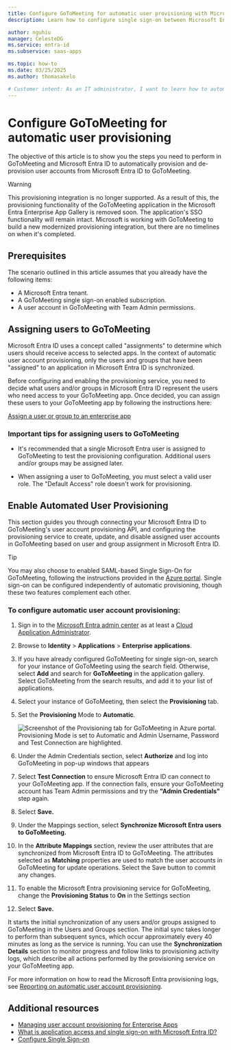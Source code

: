 ```yaml
---
title: Configure GoToMeeting for automatic user provisioning with Microsoft Entra ID
description: Learn how to configure single sign-on between Microsoft Entra ID and GoToMeeting.

author: nguhiu
manager: CelesteDG
ms.service: entra-id
ms.subservice: saas-apps

ms.topic: how-to
ms.date: 03/25/2025
ms.author: thomasakelo

# Customer intent: As an IT administrator, I want to learn how to automatically provision and deprovision user accounts from Microsoft Entra ID to GoToMeeting so that I can streamline the user management process and ensure that users have the appropriate access to GoToMeeting.
---
```

# Configure GoToMeeting for automatic user provisioning

The objective of this article is to show you the steps you need to perform in GoToMeeting and Microsoft Entra ID to automatically provision and de-provision user accounts from Microsoft Entra ID to GoToMeeting.

> [!WARNING]
> This provisioning integration is no longer supported. As a result of this, the provisioning functionality of the GoToMeeting application in the Microsoft Entra Enterprise App Gallery is removed soon. The application's SSO functionality will remain intact. Microsoft is working with GoToMeeting to build a new modernized provisioning integration, but there are no timelines on when it's completed. 

## Prerequisites

The scenario outlined in this article assumes that you already have the following items:

*   A Microsoft Entra tenant.
*   A GoToMeeting single  sign-on enabled subscription.
*   A user account in GoToMeeting with Team Admin permissions.

## Assigning users to GoToMeeting

Microsoft Entra ID uses a concept called "assignments" to determine which users should receive access to selected apps. In the context of automatic user account provisioning, only the users and groups that have been "assigned" to an application in Microsoft Entra ID is synchronized.

Before configuring and enabling the provisioning service, you need to decide what users and/or groups in Microsoft Entra ID represent the users who need access to your GoToMeeting app. Once decided, you can assign these users to your GoToMeeting app by following the instructions here:

[Assign a user or group to an enterprise app](~/identity/enterprise-apps/assign-user-or-group-access-portal.md)

### Important tips for assigning users to GoToMeeting

*   It's recommended that a single Microsoft Entra user is assigned to GoToMeeting to test the provisioning configuration. Additional users and/or groups may be assigned later.

*   When assigning a user to GoToMeeting, you must select a valid user role. The "Default Access" role doesn't work for provisioning.

## Enable Automated User Provisioning

This section guides you through connecting your Microsoft Entra ID to GoToMeeting's user account provisioning API, and configuring the provisioning service to create, update, and disable assigned user accounts in GoToMeeting based on user and group assignment in Microsoft Entra ID.

> [!TIP]
> You may also choose to enabled SAML-based Single Sign-On for GoToMeeting, following the instructions provided in the [Azure portal](https://portal.azure.com). Single sign-on can be configured independently of automatic provisioning, though these two features complement each other.

### To configure automatic user account provisioning:

1. Sign in to the [Microsoft Entra admin center](https://entra.microsoft.com) as at least a [Cloud Application Administrator](~/identity/role-based-access-control/permissions-reference.md#cloud-application-administrator).
1. Browse to **Identity** > **Applications** > **Enterprise applications**.

1. If you have already configured GoToMeeting for single sign-on, search for your instance of GoToMeeting using the search field. Otherwise, select **Add** and search for **GoToMeeting** in the application gallery. Select GoToMeeting from the search results, and add it to your list of applications.

1. Select your instance of GoToMeeting, then select the **Provisioning** tab.

1. Set the **Provisioning** Mode to **Automatic**. 

    ![Screenshot of the Provisioning tab for GoToMeeting in Azure portal. Provisioning Mode is set to Automatic and Admin Username, Password and Test Connection are highlighted.](https://user-images.githubusercontent.com/49566142/135871050-9d63861d-7963-47e0-bbdf-0e7c947e0b41.png)


1. Under the Admin Credentials section, select **Authorize** and log into GoToMeeting in pop-up windows that appears
   

1. Select **Test Connection** to ensure Microsoft Entra ID can connect to your GoToMeeting app. If the connection fails, ensure your GoToMeeting account has Team Admin permissions and try the **"Admin Credentials"** step again.


1. Select **Save.**

1. Under the Mappings section, select **Synchronize Microsoft Entra users to GoToMeeting.**

1. In the **Attribute Mappings** section, review the user attributes that are synchronized from Microsoft Entra ID to GoToMeeting. The attributes selected as **Matching** properties are used to match the user accounts in GoToMeeting for update operations. Select the Save button to commit any changes.

1. To enable the Microsoft Entra provisioning service for GoToMeeting, change the **Provisioning Status** to **On** in the Settings section

1. Select **Save.**

It starts the initial synchronization of any users and/or groups assigned to GoToMeeting in the Users and Groups section. The initial sync takes longer to perform than subsequent syncs, which occur approximately every 40 minutes as long as the service is running. You can use the **Synchronization Details** section to monitor progress and follow links to provisioning activity logs, which describe all actions performed by the provisioning service on your GoToMeeting app.

For more information on how to read the Microsoft Entra provisioning logs, see [Reporting on automatic user account provisioning](~/identity/app-provisioning/check-status-user-account-provisioning.md).

## Additional resources

* [Managing user account provisioning for Enterprise Apps](tutorial-list.md)
* [What is application access and single sign-on with Microsoft Entra ID?](~/identity/enterprise-apps/what-is-single-sign-on.md)
* [Configure Single Sign-on](./citrix-gotomeeting-tutorial.md)
